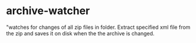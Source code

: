 # archive-watcher
"watches for changes of all zip files in folder. Extract specified xml file from the zip and saves it on disk when the the archive is changed.
